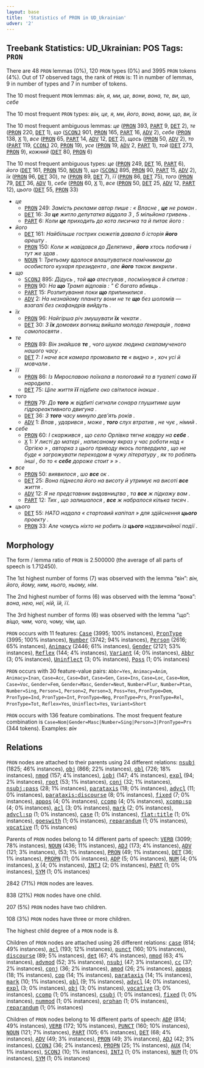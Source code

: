 ```yaml
---
layout: base
title:  'Statistics of PRON in UD_Ukrainian'
udver: '2'
---
```


## Treebank Statistics: UD_Ukrainian: POS Tags: `PRON`

There are 48 `PRON` lemmas (0%), 120 `PRON` types (0%) and 3995 `PRON` tokens (4%).
Out of 17 observed tags, the rank of `PRON` is: 11 in number of lemmas, 9 in number of types and 7 in number of tokens.

The 10 most frequent `PRON` lemmas: <em>він, я, ми, це, вони, вона, те, ви, що, себе</em>

The 10 most frequent `PRON` types:  <em>він, це, я, ми, його, вона, вони, що, ви, їх</em>

The 10 most frequent ambiguous lemmas: <em>це</em> (<tt><a href="uk-pos-PRON.html">PRON</a></tt> 393, <tt><a href="uk-pos-PART.html">PART</a></tt> 9, <tt><a href="uk-pos-DET.html">DET</a></tt> 2), <em>те</em> (<tt><a href="uk-pos-PRON.html">PRON</a></tt> 220, <tt><a href="uk-pos-DET.html">DET</a></tt> 1), <em>що</em> (<tt><a href="uk-pos-SCONJ.html">SCONJ</a></tt> 901, <tt><a href="uk-pos-PRON.html">PRON</a></tt> 165, <tt><a href="uk-pos-PART.html">PART</a></tt> 16, <tt><a href="uk-pos-ADV.html">ADV</a></tt> 2), <em>себе</em> (<tt><a href="uk-pos-PRON.html">PRON</a></tt> 138, <tt><a href="uk-pos-X.html">X</a></tt> 1), <em>все</em> (<tt><a href="uk-pos-PRON.html">PRON</a></tt> 65, <tt><a href="uk-pos-PART.html">PART</a></tt> 14, <tt><a href="uk-pos-ADV.html">ADV</a></tt> 12, <tt><a href="uk-pos-DET.html">DET</a></tt> 2), <em>щось</em> (<tt><a href="uk-pos-PRON.html">PRON</a></tt> 50, <tt><a href="uk-pos-ADV.html">ADV</a></tt> 2), <em>то</em> (<tt><a href="uk-pos-PART.html">PART</a></tt> 119, <tt><a href="uk-pos-CCONJ.html">CCONJ</a></tt> 20, <tt><a href="uk-pos-PRON.html">PRON</a></tt> 19), <em>усе</em> (<tt><a href="uk-pos-PRON.html">PRON</a></tt> 19, <tt><a href="uk-pos-ADV.html">ADV</a></tt> 2, <tt><a href="uk-pos-PART.html">PART</a></tt> 1), <em>той</em> (<tt><a href="uk-pos-DET.html">DET</a></tt> 273, <tt><a href="uk-pos-PRON.html">PRON</a></tt> 9), <em>кожний</em> (<tt><a href="uk-pos-DET.html">DET</a></tt> 80, <tt><a href="uk-pos-PRON.html">PRON</a></tt> 6)

The 10 most frequent ambiguous types:  <em>це</em> (<tt><a href="uk-pos-PRON.html">PRON</a></tt> 249, <tt><a href="uk-pos-DET.html">DET</a></tt> 16, <tt><a href="uk-pos-PART.html">PART</a></tt> 6), <em>його</em> (<tt><a href="uk-pos-DET.html">DET</a></tt> 161, <tt><a href="uk-pos-PRON.html">PRON</a></tt> 150, <tt><a href="uk-pos-NOUN.html">NOUN</a></tt> 1), <em>що</em> (<tt><a href="uk-pos-SCONJ.html">SCONJ</a></tt> 895, <tt><a href="uk-pos-PRON.html">PRON</a></tt> 90, <tt><a href="uk-pos-PART.html">PART</a></tt> 15, <tt><a href="uk-pos-ADV.html">ADV</a></tt> 2), <em>їх</em> (<tt><a href="uk-pos-PRON.html">PRON</a></tt> 96, <tt><a href="uk-pos-DET.html">DET</a></tt> 30), <em>те</em> (<tt><a href="uk-pos-PRON.html">PRON</a></tt> 89, <tt><a href="uk-pos-DET.html">DET</a></tt> 7), <em>її</em> (<tt><a href="uk-pos-PRON.html">PRON</a></tt> 86, <tt><a href="uk-pos-DET.html">DET</a></tt> 75), <em>того</em> (<tt><a href="uk-pos-PRON.html">PRON</a></tt> 79, <tt><a href="uk-pos-DET.html">DET</a></tt> 36, <tt><a href="uk-pos-ADV.html">ADV</a></tt> 1), <em>себе</em> (<tt><a href="uk-pos-PRON.html">PRON</a></tt> 60, <tt><a href="uk-pos-X.html">X</a></tt> 1), <em>все</em> (<tt><a href="uk-pos-PRON.html">PRON</a></tt> 50, <tt><a href="uk-pos-DET.html">DET</a></tt> 25, <tt><a href="uk-pos-ADV.html">ADV</a></tt> 12, <tt><a href="uk-pos-PART.html">PART</a></tt> 12), <em>цього</em> (<tt><a href="uk-pos-DET.html">DET</a></tt> 55, <tt><a href="uk-pos-PRON.html">PRON</a></tt> 33)


* <em>це</em>
  * <tt><a href="uk-pos-PRON.html">PRON</a></tt> 249: <em>Замість реклами автор пише : « Власне , <b>це</b> не роман .</em>
  * <tt><a href="uk-pos-DET.html">DET</a></tt> 16: <em>За <b>це</b> житло депутатка віддала 3 , 5 мільйона гривень .</em>
  * <tt><a href="uk-pos-PART.html">PART</a></tt> 6: <em>Коли <b>це</b> приходить до кота лисичка та й питає його :</em>
* <em>його</em>
  * <tt><a href="uk-pos-DET.html">DET</a></tt> 161: <em>Найбільше гострих сюжетів давала б історія <b>його</b> арешту .</em>
  * <tt><a href="uk-pos-PRON.html">PRON</a></tt> 150: <em>Коли ж навідався до Делятина , <b>його</b> хтось побачив і тут же здав .</em>
  * <tt><a href="uk-pos-NOUN.html">NOUN</a></tt> 1: <em>Третьому вдалося влаштуватися помічником до особистого кухаря президента , але <b>його</b> також викрили .</em>
* <em>що</em>
  * <tt><a href="uk-pos-SCONJ.html">SCONJ</a></tt> 895: <em>Дідусь , той <b>що</b> атестував , посміхнувся й спитав :</em>
  * <tt><a href="uk-pos-PRON.html">PRON</a></tt> 90: <em>На <b>що</b> Трамп відповів : " Є багато вбивць .</em>
  * <tt><a href="uk-pos-PART.html">PART</a></tt> 15: <em>Розпитування поки <b>що</b> припинилися .</em>
  * <tt><a href="uk-pos-ADV.html">ADV</a></tt> 2: <em>На незнайому планету вони не те <b>що</b> без шоломів — взагалі без скафандрів вийдуть .</em>
* <em>їх</em>
  * <tt><a href="uk-pos-PRON.html">PRON</a></tt> 96: <em>Найгірша річ змушувати <b>їх</b> чекати .</em>
  * <tt><a href="uk-pos-DET.html">DET</a></tt> 30: <em>З <b>їх</b> домових вогнищ вийшла молода ґенерація , повна самопосвяти .</em>
* <em>те</em>
  * <tt><a href="uk-pos-PRON.html">PRON</a></tt> 89: <em>Він знайшов <b>те</b> , чого шукає людина скаламученого нашого часу .</em>
  * <tt><a href="uk-pos-DET.html">DET</a></tt> 7: <em>І наче вся камера промовила <b>те</b> « видно » , хоч усі й мовчали .</em>
* <em>її</em>
  * <tt><a href="uk-pos-PRON.html">PRON</a></tt> 86: <em>Із Мирославою поїхала в пологовий та в туалеті сама <b>її</b> народила .</em>
  * <tt><a href="uk-pos-DET.html">DET</a></tt> 75: <em>Ціле життя <b>її</b> підбите око світилося інакше .</em>
* <em>того</em>
  * <tt><a href="uk-pos-PRON.html">PRON</a></tt> 79: <em>До <b>того</b> ж відбиті сигнали сонара глушитиме шум гідрореактивного двигуна .</em>
  * <tt><a href="uk-pos-DET.html">DET</a></tt> 36: <em>З <b>того</b> часу минуло дев’ять років .</em>
  * <tt><a href="uk-pos-ADV.html">ADV</a></tt> 1: <em>Впав , ударився , може , <b>того</b> слух втратив , не чує , німий .</em>
* <em>себе</em>
  * <tt><a href="uk-pos-PRON.html">PRON</a></tt> 60: <em>І скаржився , що село Орлівка тягне ковдру на <b>себе</b> .</em>
  * <tt><a href="uk-pos-X.html">X</a></tt> 1: <em>У листі до матері , написаному якраз у час роботи над « Оргією » , авторка з цього приводу якось потвердила , що не буде « загрожувати переходом в чужу літературу , як то роблять інші , бо то « <b>себе</b> дороже стоит » » .</em>
* <em>все</em>
  * <tt><a href="uk-pos-PRON.html">PRON</a></tt> 50: <em>виявилося , шо <b>все</b> ок .</em>
  * <tt><a href="uk-pos-DET.html">DET</a></tt> 25: <em>Вона піднесла його на висоту й утримує на висоті <b>все</b> життя .</em>
  * <tt><a href="uk-pos-ADV.html">ADV</a></tt> 12: <em>Я не представник видавництва , та <b>все</b> ж підкажу вам .</em>
  * <tt><a href="uk-pos-PART.html">PART</a></tt> 12: <em>Тих , що залишалося , <b>все</b> ж набралося кілька тисяч .</em>
* <em>цього</em>
  * <tt><a href="uk-pos-DET.html">DET</a></tt> 55: <em>НАТО надала « стартовий капітал » для здійснення <b>цього</b> проекту .</em>
  * <tt><a href="uk-pos-PRON.html">PRON</a></tt> 33: <em>Але чомусь ніхто не робить із <b>цього</b> надзвичайної події .</em>

## Morphology

The form / lemma ratio of `PRON` is 2.500000 (the average of all parts of speech is 1.712450).

The 1st highest number of forms (7) was observed with the lemma “він”: <em>він, його, йому, ним, нього, ньому, нім</em>.

The 2nd highest number of forms (6) was observed with the lemma “вона”: <em>вона, нею, неї, ній, їй, її</em>.

The 3rd highest number of forms (6) was observed with the lemma “що”: <em>віщо, чим, чого, чому, чім, що</em>.

`PRON` occurs with 11 features: <tt><a href="uk-feat-Case.html">Case</a></tt> (3995; 100% instances), <tt><a href="uk-feat-PronType.html">PronType</a></tt> (3995; 100% instances), <tt><a href="uk-feat-Number.html">Number</a></tt> (3742; 94% instances), <tt><a href="uk-feat-Person.html">Person</a></tt> (2616; 65% instances), <tt><a href="uk-feat-Animacy.html">Animacy</a></tt> (2446; 61% instances), <tt><a href="uk-feat-Gender.html">Gender</a></tt> (2121; 53% instances), <tt><a href="uk-feat-Reflex.html">Reflex</a></tt> (144; 4% instances), <tt><a href="uk-feat-Variant.html">Variant</a></tt> (4; 0% instances), <tt><a href="uk-feat-Abbr.html">Abbr</a></tt> (3; 0% instances), <tt><a href="uk-feat-Uninflect.html">Uninflect</a></tt> (3; 0% instances), <tt><a href="uk-feat-Poss.html">Poss</a></tt> (1; 0% instances)

`PRON` occurs with 30 feature-value pairs: `Abbr=Yes`, `Animacy=Anim`, `Animacy=Inan`, `Case=Acc`, `Case=Dat`, `Case=Gen`, `Case=Ins`, `Case=Loc`, `Case=Nom`, `Case=Voc`, `Gender=Fem`, `Gender=Masc`, `Gender=Neut`, `Number=Plur`, `Number=Ptan`, `Number=Sing`, `Person=1`, `Person=2`, `Person=3`, `Poss=Yes`, `PronType=Dem`, `PronType=Ind`, `PronType=Int`, `PronType=Neg`, `PronType=Prs`, `PronType=Rel`, `PronType=Tot`, `Reflex=Yes`, `Uninflect=Yes`, `Variant=Short`

`PRON` occurs with 136 feature combinations.
The most frequent feature combination is `Case=Nom|Gender=Masc|Number=Sing|Person=3|PronType=Prs` (344 tokens).
Examples: <em>він</em>


## Relations

`PRON` nodes are attached to their parents using 24 different relations: <tt><a href="uk-dep-nsubj.html">nsubj</a></tt> (1825; 46% instances), <tt><a href="uk-dep-obj.html">obj</a></tt> (866; 22% instances), <tt><a href="uk-dep-obl.html">obl</a></tt> (726; 18% instances), <tt><a href="uk-dep-nmod.html">nmod</a></tt> (157; 4% instances), <tt><a href="uk-dep-iobj.html">iobj</a></tt> (147; 4% instances), <tt><a href="uk-dep-expl.html">expl</a></tt> (94; 2% instances), <tt><a href="uk-dep-root.html">root</a></tt> (53; 1% instances), <tt><a href="uk-dep-conj.html">conj</a></tt> (32; 1% instances), <tt><a href="uk-dep-nsubj-pass.html">nsubj:pass</a></tt> (28; 1% instances), <tt><a href="uk-dep-parataxis.html">parataxis</a></tt> (18; 0% instances), <tt><a href="uk-dep-advcl.html">advcl</a></tt> (11; 0% instances), <tt><a href="uk-dep-parataxis-discourse.html">parataxis:discourse</a></tt> (8; 0% instances), <tt><a href="uk-dep-fixed.html">fixed</a></tt> (7; 0% instances), <tt><a href="uk-dep-appos.html">appos</a></tt> (4; 0% instances), <tt><a href="uk-dep-ccomp.html">ccomp</a></tt> (4; 0% instances), <tt><a href="uk-dep-xcomp-sp.html">xcomp:sp</a></tt> (4; 0% instances), <tt><a href="uk-dep-acl.html">acl</a></tt> (3; 0% instances), <tt><a href="uk-dep-mark.html">mark</a></tt> (2; 0% instances), <tt><a href="uk-dep-advcl-sp.html">advcl:sp</a></tt> (1; 0% instances), <tt><a href="uk-dep-case.html">case</a></tt> (1; 0% instances), <tt><a href="uk-dep-flat-title.html">flat:title</a></tt> (1; 0% instances), <tt><a href="uk-dep-goeswith.html">goeswith</a></tt> (1; 0% instances), <tt><a href="uk-dep-reparandum.html">reparandum</a></tt> (1; 0% instances), <tt><a href="uk-dep-vocative.html">vocative</a></tt> (1; 0% instances)

Parents of `PRON` nodes belong to 14 different parts of speech: <tt><a href="uk-pos-VERB.html">VERB</a></tt> (3099; 78% instances), <tt><a href="uk-pos-NOUN.html">NOUN</a></tt> (436; 11% instances), <tt><a href="uk-pos-ADJ.html">ADJ</a></tt> (173; 4% instances), <tt><a href="uk-pos-ADV.html">ADV</a></tt> (121; 3% instances),  (53; 1% instances), <tt><a href="uk-pos-PRON.html">PRON</a></tt> (49; 1% instances), <tt><a href="uk-pos-DET.html">DET</a></tt> (36; 1% instances), <tt><a href="uk-pos-PROPN.html">PROPN</a></tt> (11; 0% instances), <tt><a href="uk-pos-ADP.html">ADP</a></tt> (5; 0% instances), <tt><a href="uk-pos-NUM.html">NUM</a></tt> (4; 0% instances), <tt><a href="uk-pos-X.html">X</a></tt> (4; 0% instances), <tt><a href="uk-pos-INTJ.html">INTJ</a></tt> (2; 0% instances), <tt><a href="uk-pos-PART.html">PART</a></tt> (1; 0% instances), <tt><a href="uk-pos-SYM.html">SYM</a></tt> (1; 0% instances)

2842 (71%) `PRON` nodes are leaves.

838 (21%) `PRON` nodes have one child.

207 (5%) `PRON` nodes have two children.

108 (3%) `PRON` nodes have three or more children.

The highest child degree of a `PRON` node is 8.

Children of `PRON` nodes are attached using 26 different relations: <tt><a href="uk-dep-case.html">case</a></tt> (814; 49% instances), <tt><a href="uk-dep-acl.html">acl</a></tt> (193; 12% instances), <tt><a href="uk-dep-punct.html">punct</a></tt> (160; 10% instances), <tt><a href="uk-dep-discourse.html">discourse</a></tt> (89; 5% instances), <tt><a href="uk-dep-det.html">det</a></tt> (67; 4% instances), <tt><a href="uk-dep-nmod.html">nmod</a></tt> (63; 4% instances), <tt><a href="uk-dep-advmod.html">advmod</a></tt> (52; 3% instances), <tt><a href="uk-dep-nsubj.html">nsubj</a></tt> (47; 3% instances), <tt><a href="uk-dep-cc.html">cc</a></tt> (37; 2% instances), <tt><a href="uk-dep-conj.html">conj</a></tt> (36; 2% instances), <tt><a href="uk-dep-amod.html">amod</a></tt> (26; 2% instances), <tt><a href="uk-dep-appos.html">appos</a></tt> (18; 1% instances), <tt><a href="uk-dep-cop.html">cop</a></tt> (14; 1% instances), <tt><a href="uk-dep-parataxis.html">parataxis</a></tt> (14; 1% instances), <tt><a href="uk-dep-mark.html">mark</a></tt> (10; 1% instances), <tt><a href="uk-dep-obl.html">obl</a></tt> (9; 1% instances), <tt><a href="uk-dep-advcl.html">advcl</a></tt> (4; 0% instances), <tt><a href="uk-dep-expl.html">expl</a></tt> (3; 0% instances), <tt><a href="uk-dep-obj.html">obj</a></tt> (3; 0% instances), <tt><a href="uk-dep-vocative.html">vocative</a></tt> (3; 0% instances), <tt><a href="uk-dep-ccomp.html">ccomp</a></tt> (1; 0% instances), <tt><a href="uk-dep-csubj.html">csubj</a></tt> (1; 0% instances), <tt><a href="uk-dep-fixed.html">fixed</a></tt> (1; 0% instances), <tt><a href="uk-dep-nummod.html">nummod</a></tt> (1; 0% instances), <tt><a href="uk-dep-orphan.html">orphan</a></tt> (1; 0% instances), <tt><a href="uk-dep-reparandum.html">reparandum</a></tt> (1; 0% instances)

Children of `PRON` nodes belong to 16 different parts of speech: <tt><a href="uk-pos-ADP.html">ADP</a></tt> (814; 49% instances), <tt><a href="uk-pos-VERB.html">VERB</a></tt> (172; 10% instances), <tt><a href="uk-pos-PUNCT.html">PUNCT</a></tt> (160; 10% instances), <tt><a href="uk-pos-NOUN.html">NOUN</a></tt> (121; 7% instances), <tt><a href="uk-pos-PART.html">PART</a></tt> (105; 6% instances), <tt><a href="uk-pos-DET.html">DET</a></tt> (68; 4% instances), <tt><a href="uk-pos-ADV.html">ADV</a></tt> (49; 3% instances), <tt><a href="uk-pos-PRON.html">PRON</a></tt> (49; 3% instances), <tt><a href="uk-pos-ADJ.html">ADJ</a></tt> (42; 3% instances), <tt><a href="uk-pos-CCONJ.html">CCONJ</a></tt> (36; 2% instances), <tt><a href="uk-pos-PROPN.html">PROPN</a></tt> (25; 1% instances), <tt><a href="uk-pos-AUX.html">AUX</a></tt> (14; 1% instances), <tt><a href="uk-pos-SCONJ.html">SCONJ</a></tt> (10; 1% instances), <tt><a href="uk-pos-INTJ.html">INTJ</a></tt> (1; 0% instances), <tt><a href="uk-pos-NUM.html">NUM</a></tt> (1; 0% instances), <tt><a href="uk-pos-SYM.html">SYM</a></tt> (1; 0% instances)

